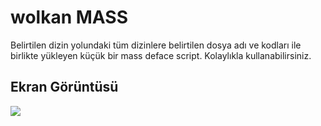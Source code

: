# wolkan MASS
Belirtilen dizin yolundaki tüm dizinlere belirtilen dosya adı ve kodları ile birlikte yükleyen küçük bir mass deface script. Kolaylıkla kullanabilirsiniz.

## Ekran Görüntüsü
<img src="https://www.imagevisit.com/images/2022/01/14/1.png"/>

